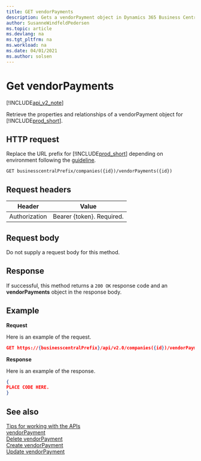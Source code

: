 ```yaml
---
title: GET vendorPayments  
description: Gets a vendorPayment object in Dynamics 365 Business Central.
author: SusanneWindfeldPedersen
ms.topic: article
ms.devlang: na
ms.tgt_pltfrm: na
ms.workload: na
ms.date: 04/01/2021
ms.author: solsen
---
```


# Get vendorPayments

[!INCLUDE[api_v2_note](../../../includes/api_v2_note.md)]

Retrieve the properties and relationships of a vendorPayment object for [!INCLUDE[prod_short](../../../includes/prod_short.md)]. 


## HTTP request
Replace the URL prefix for [!INCLUDE[prod_short](../../../includes/prod_short.md)] depending on environment following the [guideline](../../v2.0/endpoints-apis-for-dynamics.md).
```
GET businesscentralPrefix/companies({id})/vendorPayments({id})
```

## Request headers

|Header|Value|
|------|-----|
|Authorization  |Bearer {token}. Required. |

## Request body
Do not supply a request body for this method.

## Response
If successful, this method returns a ```200 OK``` response code and an **vendorPayments** object in the response body.

## Example

**Request**

Here is an example of the request.
```json
GET https://{businesscentralPrefix}/api/v2.0/companies({id})/vendorPayments({id})
```

**Response**

Here is an example of the response. 

```json
{
PLACE CODE HERE.
}
```


## See also
[Tips for working with the APIs](../../../developer/devenv-connect-apps-tips.md)  
[vendorPayment](../resources/dynamics_vendorPayment.md)  
[Delete vendorPayment](dynamics_vendorPayment_Delete.md)   
[Create vendorPayment](dynamics_vendorPayment_Create.md)   
[Update vendorPayment](dynamics_vendorPayment_Update.md)   

